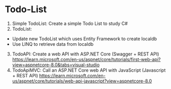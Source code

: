 # Todo-List
1. Simple TodoList: Create a simple Todo List to study C#
2. TodoList:
+ Update new TodoList which uses Entity Framework to create localdb
+ Use LINQ to retrieve data from localdb
3. TodoAPI: Create a web API with ASP.NET Core (Swagger + REST API)
https://learn.microsoft.com/en-us/aspnet/core/tutorials/first-web-api?view=aspnetcore-8.0&tabs=visual-studio
4. TodoApiMVC: Call an ASP.NET Core web API with JavaScript (Javascript + REST API)
https://learn.microsoft.com/en-us/aspnet/core/tutorials/web-api-javascript?view=aspnetcore-8.0
